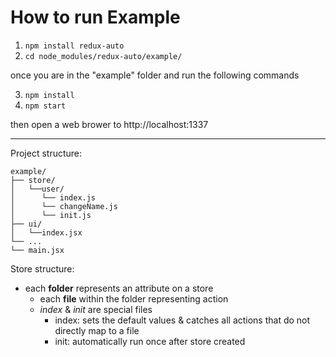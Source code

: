 # How to run Example

1) `npm install redux-auto`
2) `cd node_modules/redux-auto/example/`

once you are in the "example" folder and run the following commands

3) `npm install`
4) `npm start`

then open a web brower to http://localhost:1337

----

Project structure:
```
example/
├── store/
│   └──user/
│      └── index.js
│      └── changeName.js
│      └── init.js
├── ui/
│   └──index.jsx
└── ...
└── main.jsx
```

Store structure:

* each **folder** represents an attribute on a store
    * each **file** within the folder representing action
    * *index* & *init* are special files
        * index: sets the default values & catches all actions that do not directly map to a file
        * init: automatically run once after store created
